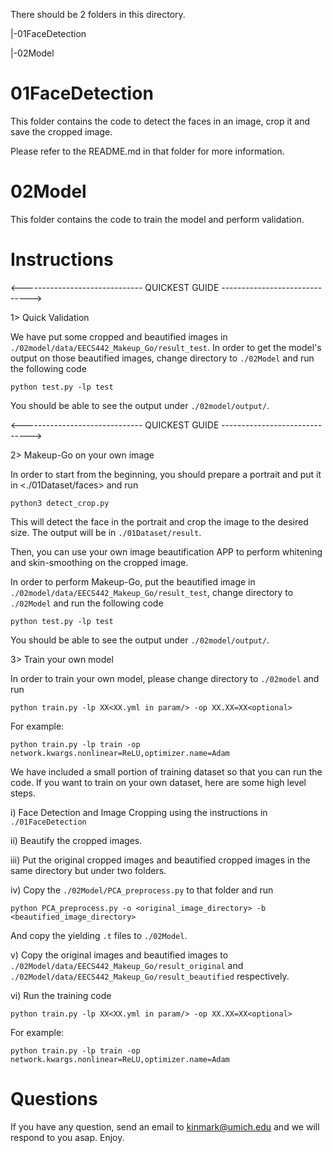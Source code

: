 There should be 2 folders in this directory.

|-01FaceDetection

|-02Model

01FaceDetection
=========
This folder contains the code to detect the faces in an image, crop it and save the cropped image.

Please refer to the README.md in that folder for more information.

02Model
=========
This folder contains the code to train the model and perform validation.

Instructions
=========
<------------------------------ QUICKEST GUIDE ------------------------------>

1> Quick Validation 

We have put some cropped and beautified images in `./02model/data/EECS442_Makeup_Go/result_test`. In order to
get the model's output on those beautified images, change directory to `./02Model` and run the following code
```
python test.py -lp test
```
You should be able to see the output under `./02model/output/`.

<------------------------------ QUICKEST GUIDE ------------------------------>

2> Makeup-Go on your own image

In order to start from the beginning, you should prepare a portrait and put it in <./01Dataset/faces> and run
```
python3 detect_crop.py
```
This will detect the face in the portrait and crop the image to the desired size. The output will be in `./01Dataset/result`. 

Then, you can use your own image beautification APP to perform whitening and skin-smoothing on the cropped image.

In order to perform Makeup-Go, put the beautified image in `./02model/data/EECS442_Makeup_Go/result_test`, change directory to
`./02Model` and run the following code
```
python test.py -lp test
```
You should be able to see the output under `./02model/output/`.

3> Train your own model

In order to train your own model, please change directory to `./02model` and run
```
python train.py -lp XX<XX.yml in param/> -op XX.XX=XX<optional>
```
For example:
```
python train.py -lp train -op network.kwargs.nonlinear=ReLU,optimizer.name=Adam
```

We have included a small portion of training dataset so that you can run the code. If you want to train on your own dataset, here are some high level steps.

i)   Face Detection and Image Cropping using the instructions in `./01FaceDetection`

ii)  Beautify the cropped images.

iii) Put the original cropped images and beautified cropped images in the same directory but under two folders.

iv)  Copy the `./02Model/PCA_preprocess.py` to that folder and run
```
python PCA_preprocess.py -o <original_image_directory> -b <beautified_image_directory>
```
And copy the yielding `.t` files to `./02Model`.

v)   Copy the original images and beautified images to `./02Model/data/EECS442_Makeup_Go/result_original` and `./02Model/data/EECS442_Makeup_Go/result_beautified` respectively.

vi)  Run the training code

```
python train.py -lp XX<XX.yml in param/> -op XX.XX=XX<optional>
```
For example:
```
python train.py -lp train -op network.kwargs.nonlinear=ReLU,optimizer.name=Adam
```


Questions
=========
If you have any question, send an email to kinmark@umich.edu and we will respond to you asap. Enjoy.
